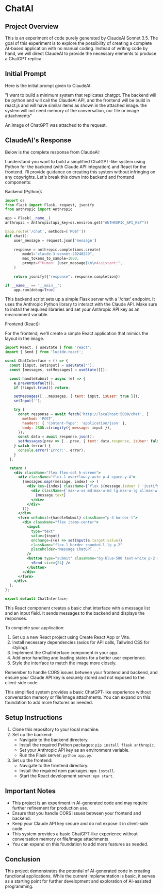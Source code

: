 # ChatAI

## Project Overview

This is an experiment of code purely generated by ClaudeAI Sonnet 3.5. The goal of this experiment is to explore the possibility of creating a complete AI-based application with no manual coding. Instead of writing code by hand, we will direct ClaudeAI to provide the necessary elements to produce a ChatGPT replica.

## Initial Prompt

Here is the initial prompt given to ClaudeAI:

"I want to build a minimum system that replicates chatgpt. The backend will be python and will call the ClaudeAI API, and the frontend will be build in react.js and will have similar items as shown in the attached image.
the system will not need memory of the conversation, nor file or image attachments"

An image of ChatGPT was attached to the request.

## ClaudeAI's Response

Below is the complete response from ClaudeAI:

I understand you want to build a simplified ChatGPT-like system using Python for the backend (with Claude API integration) and React for the frontend. I'll provide guidance on creating this system without infringing on any copyrights. Let's break this down into backend and frontend components:

Backend (Python):

```python
import os
from flask import Flask, request, jsonify
from anthropic import Anthropic

app = Flask(__name__)
anthropic = Anthropic(api_key=os.environ.get("ANTHROPIC_API_KEY"))

@app.route('/chat', methods=['POST'])
def chat():
    user_message = request.json['message']
    
    response = anthropic.completions.create(
        model="claude-3-sonnet-20240229",
        max_tokens_to_sample=1000,
        prompt=f"Human: {user_message}\n\nAssistant:",
    )
    
    return jsonify({"response": response.completion})

if __name__ == '__main__':
    app.run(debug=True)
```

This backend script sets up a simple Flask server with a '/chat' endpoint. It uses the Anthropic Python library to interact with the Claude API. Make sure to install the required libraries and set your Anthropic API key as an environment variable.

Frontend (React):

For the frontend, we'll create a simple React application that mimics the layout in the image.

```jsx
import React, { useState } from 'react';
import { Send } from 'lucide-react';

const ChatInterface = () => {
  const [input, setInput] = useState('');
  const [messages, setMessages] = useState([]);

  const handleSubmit = async (e) => {
    e.preventDefault();
    if (!input.trim()) return;

    setMessages([...messages, { text: input, isUser: true }]);
    setInput('');

    try {
      const response = await fetch('http://localhost:5000/chat', {
        method: 'POST',
        headers: { 'Content-Type': 'application/json' },
        body: JSON.stringify({ message: input }),
      });
      const data = await response.json();
      setMessages(prev => [...prev, { text: data.response, isUser: false }]);
    } catch (error) {
      console.error('Error:', error);
    }
  };

  return (
    <div className="flex flex-col h-screen">
      <div className="flex-1 overflow-y-auto p-4 space-y-4">
        {messages.map((message, index) => (
          <div key={index} className={`flex ${message.isUser ? 'justify-end' : 'justify-start'}`}>
            <div className={`max-w-xs md:max-w-md lg:max-w-lg xl:max-w-xl rounded-lg p-3 ${message.isUser ? 'bg-blue-500 text-white' : 'bg-gray-200'}`}>
              {message.text}
            </div>
          </div>
        ))}
      </div>
      <form onSubmit={handleSubmit} className="p-4 border-t">
        <div className="flex items-center">
          <input
            type="text"
            value={input}
            onChange={(e) => setInput(e.target.value)}
            className="flex-1 border rounded-l-lg p-2"
            placeholder="Message ChatGPT..."
          />
          <button type="submit" className="bg-blue-500 text-white p-2 rounded-r-lg">
            <Send size={24} />
          </button>
        </div>
      </form>
    </div>
  );
};

export default ChatInterface;
```

This React component creates a basic chat interface with a message list and an input field. It sends messages to the backend and displays the responses.

To complete your application:

1. Set up a new React project using Create React App or Vite.
2. Install necessary dependencies (axios for API calls, Tailwind CSS for styling).
3. Implement the ChatInterface component in your app.
4. Add error handling and loading states for a better user experience.
5. Style the interface to match the image more closely.

Remember to handle CORS issues between your frontend and backend, and ensure your Claude API key is securely stored and not exposed to the client-side code.

This simplified system provides a basic ChatGPT-like experience without conversation memory or file/image attachments. You can expand on this foundation to add more features as needed.

## Setup Instructions

1. Clone this repository to your local machine.
2. Set up the backend:
   - Navigate to the backend directory.
   - Install the required Python packages: `pip install flask anthropic`.
   - Set your Anthropic API key as an environment variable.
   - Run the Flask server: `python app.py`.
3. Set up the frontend:
   - Navigate to the frontend directory.
   - Install the required npm packages: `npm install`.
   - Start the React development server: `npm start`.

## Important Notes

- This project is an experiment in AI-generated code and may require further refinement for production use.
- Ensure that you handle CORS issues between your frontend and backend.
- Keep your Claude API key secure and do not expose it in client-side code.
- This system provides a basic ChatGPT-like experience without conversation memory or file/image attachments.
- You can expand on this foundation to add more features as needed.

## Conclusion

This project demonstrates the potential of AI-generated code in creating functional applications. While the current implementation is basic, it serves as a starting point for further development and exploration of AI-assisted programming.
